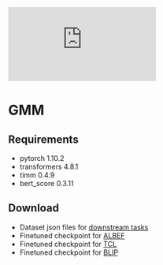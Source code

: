 ![GMM/overview.pdf](https://github.com/Coco-T-T/GMM/blob/main/overview.pdf)

# GMM
## Requirements
- pytorch 1.10.2
- transformers 4.8.1
- timm 0.4.9
- bert_score 0.3.11
## Download
- Dataset json files for [downstream tasks](https://github.com/salesforce/ALBEF)
- Finetuned checkpoint for [ALBEF](https://github.com/salesforce/ALBEF)
- Finetuned checkpoint for [TCL](https://github.com/uta-smile/TCL)
- Finetuned checkpoint for [BLIP](https://storage.googleapis.com/sfr-vision-language-research/BLIP/models/model_vqa.pth)
